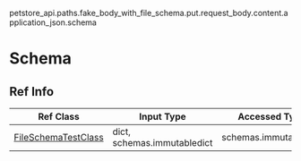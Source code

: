 petstore_api.paths.fake_body_with_file_schema.put.request_body.content.application_json.schema
# Schema

## Ref Info
Ref Class | Input Type | Accessed Type | Description
--------- | ---------- | ------------- | ------------
[FileSchemaTestClass](file_schema_test_class.md) | dict, schemas.immutabledict | schemas.immutabledict |
